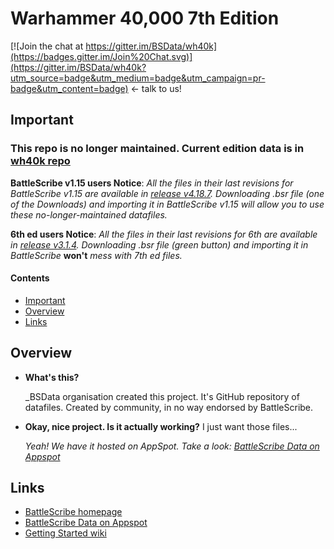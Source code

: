 Warhammer 40,000 7th Edition
============================

[![Join the chat at https://gitter.im/BSData/wh40k](https://badges.gitter.im/Join%20Chat.svg)](https://gitter.im/BSData/wh40k?utm_source=badge&utm_medium=badge&utm_campaign=pr-badge&utm_content=badge) <- talk to us!

## Important ##

### This repo is no longer maintained. Current edition data is in [wh40k repo](https://github.com/BSData/wh40k) ###

__BattleScribe v1.15 users Notice__: _All the files in their last revisions for BattleScribe v1.15 are available in [release v4.18.7](https://github.com/BSData/wh40k-7th-edition/releases/tag/v4.18.7). Downloading .bsr file (one of the Downloads) and importing it in BattleScribe v1.15 will allow you to use these no-longer-maintained datafiles._

__6th ed users Notice__: _All the files in their last revisions for 6th are available in [release v3.1.4](https://github.com/BSData/wh40k-7th-edition/releases/tag/v3.1.4). Downloading .bsr file (green button) and importing it in BattleScribe_ __won't__ _mess with 7th ed files._

#### Contents ####

* [Important][]
* [Overview][]
* [Links][]

[Important]: #important
[Overview]: #overview
[Links]: #links


## Overview ##

* __What's this?__
  
  _BSData organisation created this project. It's GitHub repository of datafiles. Created by community, in no way endorsed by BattleScribe.

* __Okay, nice project. Is it actually working?__ I just want those files...
  
  _Yeah! We have it hosted on AppSpot. Take a look: [BattleScribe Data on Appspot][]_

## Links ##

* [BattleScribe homepage][]
* [BattleScribe Data on Appspot][]
* [Getting Started wiki][]


[BattleScribe homepage]: http://www.battlescribe.net/
[BattleScribe Data on Appspot]: http://battlescribedata.appspot.com/#/repos
[Getting Started wiki]: https://github.com/BSData/bsdata/wiki/Home#getting-started
